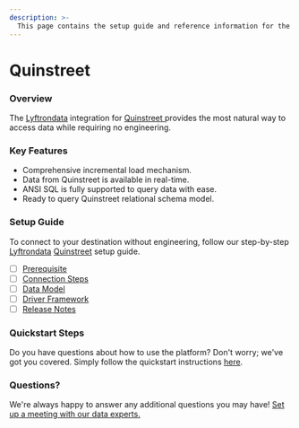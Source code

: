 ```yaml
---
description: >-
  This page contains the setup guide and reference information for the Quinstreet source connector.
---
```


# Quinstreet

### Overview

The [Lyftrondata](https://www.lyftrondata.com/) integration for [Quinstreet](https://www.lyftrondata.com/integration/quinstreet/)[ ](https://www.lyftrondata.com/integration/quinstreet/)provides the most natural way to access data while requiring no engineering.

### Key Features

* Comprehensive incremental load mechanism.
* Data from Quinstreet is available in real-time.&#x20;
* ANSI SQL is fully supported to query data with ease.
* Ready to query Quinstreet relational schema model.

### Setup Guide

To connect to your destination without engineering, follow our step-by-step [Lyftrondata](https://www.lyftrondata.com/)  [Quinstreet](https://www.lyftrondata.com/integration/quinstreet/) setup guide.

* [ ] [Prerequisite](../../marketing-analytics/quinstreet/prerequisite.md)
* [ ] [Connection Steps](../../marketing-analytics/quinstreet/connection-steps.md)
* [ ] [Data Model](../../marketing-analytics/quinstreet/data-model/)
* [ ] [Driver Framework](../../marketing-analytics/quinstreet/driver-framework/)
* [ ] [Release Notes](../../marketing-analytics/quinstreet/release-notes.md)

### Quickstart Steps

Do you have questions about how to use the platform? Don't worry; we've got you covered. Simply follow the quickstart instructions [here](../../../quickstart-steps.md).

### Questions? <a href="#questions" id="questions"></a>

We're always happy to answer any additional questions you may have! [Set up a meeting with our data experts.](https://www.lyftrondata.com/book-a-meeting/)

